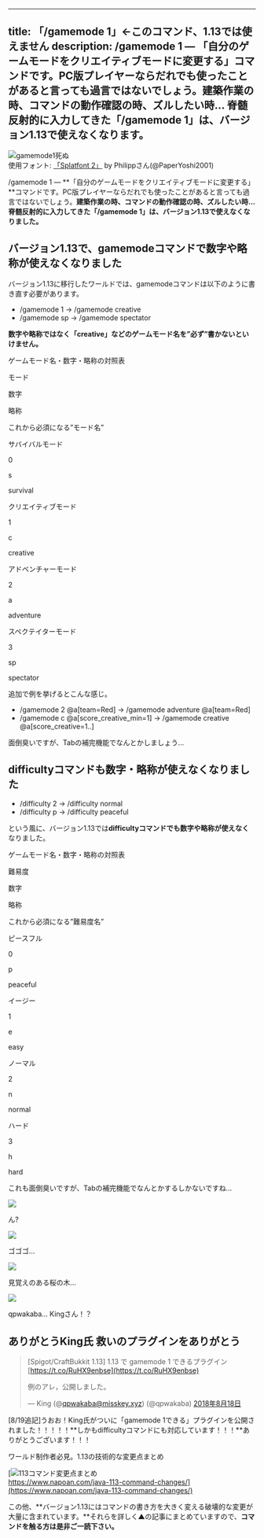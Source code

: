 
---
title: 「/gamemode 1」←このコマンド、1.13では使えません
description: /gamemode 1 ― 「自分のゲームモードをクリエイティブモードに変更する」コマンドです。PC版プレイヤーならだれでも使ったことがあると言っても過言ではないでしょう。建築作業の時、コマンドの動作確認の時、ズルしたい時… 脊髄反射的に入力してきた「/gamemode 1」は、バージョン1.13で使えなくなります。
---

![gamemode1死ぬ](https://cdn-ak.f.st-hatena.com/images/fotolife/s/sasigume/20210208/20210208104700.png)  
使用フォント: [「Splatfont 2」](http://paperyoshi.at/product/splatfont-2/) by Philippさん(@PaperYoshi2001)

/gamemode 1 ― **「自分のゲームモードをクリエイティブモードに変更する」**コマンドです。PC版プレイヤーならだれでも使ったことがあると言っても過言ではないでしょう。**建築作業の時、コマンドの動作確認の時、ズルしたい時… 脊髄反射的に入力してきた「/gamemode 1」は、バージョン1.13で使えなくなりました。**

## バージョン1.13で、gamemodeコマンドで数字や略称が使えなくなりました

バージョン1.13に移行したワールドでは、gamemodeコマンドは以下のように書き直す必要があります。

*   /gamemode 1 → /gamemode creative
*   /gamemode sp → /gamemode spectator

**数字や略称ではなく「creative」などのゲームモード名を”必ず”書かないといけません。**

ゲームモード名・数字・略称の対照表

モード

数字

略称

これから必須になる”モード名”

サバイバルモード

0

s

survival

クリエイティブモード

1

c

creative

アドベンチャーモード

2

a

adventure

スペクテイターモード

3

sp

spectator

追加で例を挙げるとこんな感じ。

*   /gamemode 2 @a\[team=Red\] → /gamemode adventure @a\[team=Red\]
*   /gamemode c @a\[score\_creative\_min=1\] → /gamemode creative @a\[score\_creative=1..\]

面倒臭いですが、Tabの補完機能でなんとかしましょう…

## difficultyコマンドも数字・略称が使えなくなりました

*   /difficulty 2 → /difficulty normal
*   /difficulty p → /difficulty peaceful

という風に、バージョン1.13では**difficultyコマンドでも数字や略称が使えなく**なりました。

ゲームモード名・数字・略称の対照表

難易度

数字

略称

これから必須になる”難易度名”

ピースフル

0

p

peaceful

イージー

1

e

easy

ノーマル

2

n

normal

ハード

3

h

hard

これも面倒臭いですが、Tabの補完機能でなんとかするしかないですね…

![](https://cdn-ak.f.st-hatena.com/images/fotolife/s/sasigume/20210208/20210208105254.png)

ん?

![](https://cdn-ak.f.st-hatena.com/images/fotolife/s/sasigume/20210208/20210208102607.png)

ゴゴゴ…

![](https://cdn-ak.f.st-hatena.com/images/fotolife/s/sasigume/20210208/20210208103937.png)

見覚えのある桜の木…

![](https://cdn-ak.f.st-hatena.com/images/fotolife/s/sasigume/20210208/20210208105348.png)

qpwakaba… Kingさん！？

## ありがとうKing氏 救いのプラグインをありがとう

> \[Spigot/CraftBukkit 1.13\] 1.13 で gamemode 1 できるプラグイン [https://t.co/RuHX9enbse](https://t.co/RuHX9enbse)
> 
> 例のアレ，公開しました。
> 
> — K͏i͏n͏g͏ (@qpwakaba@misskey.xyz) (@qpwakaba) [2018年8月18日](https://twitter.com/qpwakaba/status/1030764230457221120?ref_src=twsrc%5Etfw)

\[8/19追記\]うおお！King氏がついに「gamemode 1できる」プラグインを公開されました！！！！！**しかもdifficultyコマンドにも対応しています！！！**ありがとうございます！！！

ワールド制作者必見。1.13の技術的な変更点まとめ

[![113コマンド変更点まとめ](https://cdn-ak.f.st-hatena.com/images/fotolife/s/sasigume/20210208/20210208104542.png)  
https://www.napoan.com/java-113-command-changes/](https://www.napoan.com/java-113-command-changes/)

この他、**バージョン1.13にはコマンドの書き方を大きく変える破壊的な変更が大量に含まれています。**それらを詳しく▲の記事にまとめていますので、**コマンドを触る方は是非ご一読下さい。**
